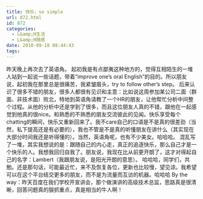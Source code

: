 ```yaml
---
title: 快乐，so simple
url: 872.html
id: 872
categories:
  - L&amp;H生活
  - L&amp;H随感
date: 2010-09-18 08:44:43
tags:
---
```


昨天晚上再次去了英语角。 起初我是有点鄙夷这种地方的，觉得互相陌生的一堆人站到一起说一些话题，带着“improve one’s oral English”的目的。所以朋友说，起初我在那里总是很痛苦，我紧皱眉头，try to follow other’s step。 后来认识了很多不错的朋友，很多人都很有见识和主意：比如说这周参加某公司二面（群面、非技术面）败北，特地到英语角请教了一个HR的朋友，让他帮忙分析中间整个过程。从他的分析中还是学到了很多，而且这位朋友人真的不错，跟他在一起感觉到他真的很nice。和熟悉的不熟悉的朋友交流彼此的见闻。快乐享受每个chatting的瞬间，快乐又重新回来了。我不care自己的口语是不是真的很差劲（当然，私下提高还是有必要的），我也不管是不是真的听懂朋友在讲什么（其实现在大部分时间我还是听得懂的）。当然，英语角呢，也有不少美女。哈哈哈。 混乱写了一堆，其实我想说的是：跟随自己的内心走，真正的追逐快乐，那么自己才是一个快乐的人。我想我回归自我了。朋友说，我现在比从前更开朗了，这才对得起自己的名字：Lambert（我跟朋友说，是阳光开朗的意思）。 哈哈哈，同学们，共勉。还是那句话，可能最近忙，来不及恢复各位，更新也比较慢，望见谅。我希望可以在这个平台结交更多的朋友，而不是为流量而互访的机器。哈哈哈 By the way：昨天百度在我们学校开宣讲会，那个做演讲的高级技术总监，思路真是很清晰，回答问题真的狠抓重点，真是相当的牛人啊！